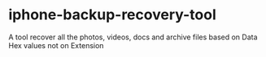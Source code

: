 # iphone-backup-recovery-tool
A tool recover all the photos, videos, docs and archive files based on Data Hex values not on Extension 
